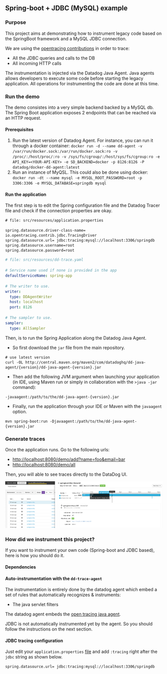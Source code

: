 ## Spring-boot + JDBC (MySQL) example
### Purpose

This project aims at demonstrating how to instrument legacy code based on the SpringBoot framework
and a MySQL JDBC connection.

We are using the [opentracing contributions](https://github.com/opentracing-contrib) in order to trace:
 * All the JDBC queries and calls to the DB
 * All incoming HTTP calls
 
 
The instrumentation is injected via the Datadog Java Agent. Java agents allows developers to execute
some code before starting the legacy application. All operations for instrumenting the code are done
at this time.
 
### Run the demo

The demo consistes into a very simple backend backed by a MySQL db. The Spring Boot application exposes
2 endpoints that can be reached via an HTTP request.

#### Prerequisites
1. Run the latest version of Datadog Agent. For instance, you can run it through a docker container: 
  `docker run -d --name dd-agent -v /var/run/docker.sock:/var/run/docker.sock:ro -v /proc/:/host/proc/:ro -v /sys/fs/cgroup/:/host/sys/fs/cgroup:ro -e API_KEY=<YOUR-API-KEY> -e SD_BACKEND=docker -p 8126:8126 -P  datadog/docker-dd-agent:latest`
2. Run an instance of MyQSL. This could also be done using docker: 
  `docker run -dt --name mysql -e MYSQL_ROOT_PASSWORD=root -p 3306:3306 -e MYSQL_DATABASE=springdb mysql`
    
#### Run the application

The first step is to edit the Spring configuration file and the Datadog Tracer file and check if the
connection properties are okay.

```properties
# file: src/resources/application.properties

spring.datasource.driver-class-name= io.opentracing.contrib.jdbc.TracingDriver
spring.datasource.url= jdbc:tracing:mysql://localhost:3306/springdb
spring.datasource.username=root
spring.datasource.password=root
```

```yaml
# file: src/resources/dd-trace.yaml

# Service name used if none is provided in the app
defaultServiceName: spring-app

# The writer to use.
writer:
  type: DDAgentWriter
  host: localhost
  port: 8126

# The sampler to use.
sampler:
  type: AllSampler
```

Then, is to run the Spring Application along the Datadog Java Agent.

- So first download the `jar` file from the main repository.

```
# use latest version 
curl -OL http://central.maven.org/maven2/com/datadoghq/dd-java-agent/{version}/dd-java-agent-{version}.jar
```

- Then add the following JVM argument when launching your application (in IDE, using Maven run or simply in collaboration with the `>java -jar` command):

```
-javaagent:/path/to/the/dd-java-agent-{version}.jar
```

- Finally, run the application through your IDE or Maven with the `javaagent` option.

```
mvn spring-boot:run -Djavaagent:/path/to/the/dd-java-agent-{version}.jar
```


### Generate traces

Once the application runs. Go to the following urls:

* [http://localhost:8080/demo/add?name=foo&email=bar](http://localhost:8080/demo/add?name=foo&email=bar)
* [http://localhost:8080/demo/all](http://localhost:8080/demo/all)

Then, you will able to see traces directly to the DataDog UI.

![Datadog APM](apm.png)

### How did we instrument this project?

If you want to instrument your own code (Spring-boot and JDBC based), here is how you should do it.

#### Dependencies

#### Auto-instrumentation with the `dd-trace-agent`

The instrumentation is entirely done by the datadog agent which embed a set of rules that automatically recognizes & instruments:

- The java servlet filters

The datadog agent embeds the [open tracing java agent](https://github.com/opentracing-contrib/java-agent).

JDBC is not automatically instrumented yet by the agent. So you should follow the instructions on the next section.

#### JDBC tracing configuration

Just edit your `application.properties` [file](src/main/resources/application.properties)
and add `:tracing` right after the `jdbc` string as shown below.

```properties
spring.datasource.url= jdbc:tracing:mysql://localhost:3306/springdb
```